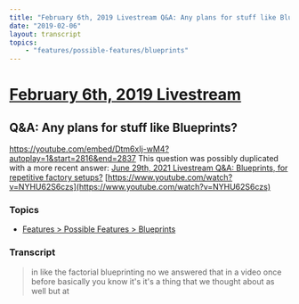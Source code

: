 ```yaml
---
title: "February 6th, 2019 Livestream Q&A: Any plans for stuff like Blueprints?"
date: "2019-02-06"
layout: transcript
topics:
    - "features/possible-features/blueprints"
---
```

# [February 6th, 2019 Livestream](../2019-02-06.md)
## Q&A: Any plans for stuff like Blueprints?
https://youtube.com/embed/Dtm6xIj-wM4?autoplay=1&start=2816&end=2837
This question was possibly duplicated with a more recent answer: [June 29th, 2021 Livestream Q&A: Blueprints, for repetitive factory setups?](./yt-NYHU62S6czs.md) [https://www.youtube.com/watch?v=NYHU62S6czs](https://www.youtube.com/watch?v=NYHU62S6czs)


### Topics
* [Features > Possible Features > Blueprints](../topics/features/possible-features/blueprints.md)

### Transcript

> in like the factorial blueprinting no we answered that in a video once before basically you know it's it's a thing that we thought about as well but at
